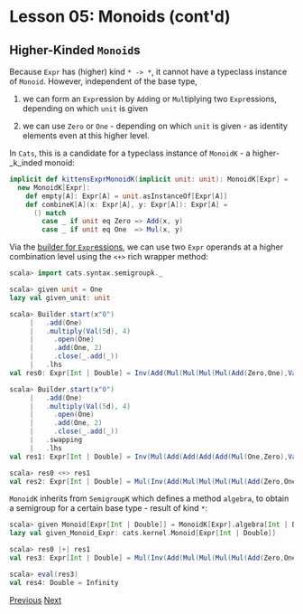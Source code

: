 Lesson 05: Monoids (cont'd)
===========================

Higher-Kinded `Monoid`s
-----------------------

Because `Expr` has (higher) kind `* -> *`, it cannot have a typeclass instance of `Monoid`. However, independent of the base
type,

1. we can form an `Expr`ession by `Add`ing or `Mul`tiplying two `Expr`essions, depending on which `unit` is given

1. we can use `Zero` or `One` - depending on which `unit` is given - as identity elements even at this higher level.

In `Cats`, this is a candidate for a typeclass instance of `MonoidK` - a higher-_k_inded monoid:

```Scala
implicit def kittensExprMonoidK(implicit unit: unit): MonoidK[Expr] =
  new MonoidK[Expr]:
    def empty[A]: Expr[A] = unit.asInstanceOf[Expr[A]]
    def combineK[A](x: Expr[A], y: Expr[A]): Expr[A] =
      () match
        case _ if unit eq Zero => Add(x, y)
        case _ if unit eq One  => Mul(x, y)
```

Via the [builder for `Expr`essions](https://github.com/sjbiaga/kittens/blob/main/expr-07-builder/README.md), we can use two
`Expr` operands at a higher combination level using the `<+>` rich wrapper method:

```scala
scala> import cats.syntax.semigroupk._

scala> given unit = One
lazy val given_unit: unit

scala> Builder.start(x"0")
     |   .add(One)
     |   .multiply(Val(5d), 4)
     |     .open(One)
     |     .add(One, 2)
     |     .close(_.add(_))
     |   .lhs
val res0: Expr[Int | Double] = Inv(Add(Mul(Mul(Mul(Mul(Add(Zero,One),Val(5.0)),Val(5.0)),Val(5.0)),Val(5.0)),Add(Add(One,One),One)))

scala> Builder.start(x"0")
     |   .add(One)
     |   .multiply(Val(5d), 4)
     |     .open(One)
     |     .add(One, 2)
     |     .close(_.add(_))
     |   .swapping
     |   .lhs
val res1: Expr[Int | Double] = Inv(Mul(Add(Add(Add(Add(Mul(One,Zero),Val(5.0)),Val(5.0)),Val(5.0)),Val(5.0)),Mul(Mul(Zero,Zero),Zero)))

scala> res0 <+> res1
val res2: Expr[Int | Double] = Mul(Inv(Add(Mul(Mul(Mul(Mul(Add(Zero,One),Val(5.0)),Val(5.0)),Val(5.0)),Val(5.0)),Add(Add(One,One),One))),Inv(Mul(Add(Add(Add(Add(Mul(One,Zero),Val(5.0)),Val(5.0)),Val(5.0)),Val(5.0)),Mul(Mul(Zero,Zero),Zero))))
```

`MonoidK` inherits from `SemigroupK` which defines a method `algebra`, to obtain a semigroup for a certain base type - result
of kind `*`:

```scala
scala> given Monoid[Expr[Int | Double]] = MonoidK[Expr].algebra[Int | Double]
lazy val given_Monoid_Expr: cats.kernel.Monoid[Expr[Int | Double]]

scala> res0 |+| res1
val res3: Expr[Int | Double] = Mul(Inv(Add(Mul(Mul(Mul(Mul(Add(Zero,One),Val(5.0)),Val(5.0)),Val(5.0)),Val(5.0)),Add(Add(One,One),One))),Inv(Mul(Add(Add(Add(Add(Mul(One,Zero),Val(5.0)),Val(5.0)),Val(5.0)),Val(5.0)),Mul(Mul(Zero,Zero),Zero))))

scala> eval(res3)
val res4: Double = Infinity
```

[Previous](https://github.com/sjbiaga/kittens/blob/main/monoid-4-resolve/README.md) [Next](https://github.com/sjbiaga/kittens/blob/main/nat-2-trampoline/README.md)
